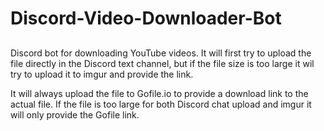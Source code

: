 # Discord-Video-Downloader-Bot

## 
Discord bot for downloading YouTube videos. It will first try to upload the file directly in the Discord text channel, but if the file size is too large it wil try to upload it to imgur and provide the link. 

It will always upload the file to Gofile.io to provide a download link to the actual file. If the file is too large for both Discord chat upload and imgur it will only provide the Gofile link.
